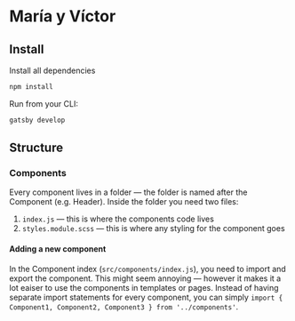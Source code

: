 # María y Víctor

## Install

Install all dependencies

```sh
npm install
```

Run from your CLI:

```sh
gatsby develop
```

## Structure

### Components

Every component lives in a folder — the folder is named after the Component (e.g. Header). Inside the folder you need two files:

1. `index.js` — this is where the components code lives
1. `styles.module.scss` — this is where any styling for the component goes

#### Adding a new component

In the Component index (`src/components/index.js`), you need to import and export the component. This might seem annoying — however it makes it a lot eaiser to use the components in templates or pages. Instead of having separate import statements for every component, you can simply `import { Component1, Component2, Component3 } from '../components'`.
